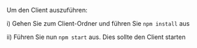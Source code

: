 Um den Client auszuführen:

i) Gehen Sie zum Client-Ordner und führen Sie `npm install` aus 

ii) Führen Sie nun `npm start` aus. Dies sollte den Client starten